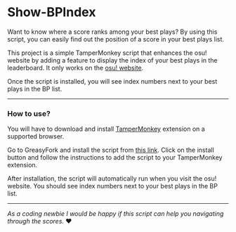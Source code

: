 # Show-BPIndex

Want to know where a score ranks among your best plays? By using this script, you can easily find out the position of a score in your best plays list.

This project is a simple TamperMonkey script that enhances the osu! website by adding a feature to display the index of your best plays in the leaderboard. It only works on the [osu! website](osu.ppy.sh). 

Once the script is installed, you will see index numbers next to your best plays in the BP list.

---

### How to use?

You will have to download and install [TamperMonkey](https://www.tampermonkey.net/) extension on a supported browser.

Go to GreasyFork and install the script from [this link](https://greasyfork.org/zh-CN/scripts/535560-show-osu-bp-index-numbers). Click on the install button and follow the instructions to add the script to your TamperMonkey extension.

After installation, the script will automatically run when you visit the osu! website. You should see index numbers next to your best plays in the BP list.

---

*As a coding newbie I would be happy if this script can help you navigating through the scores.* ♥
